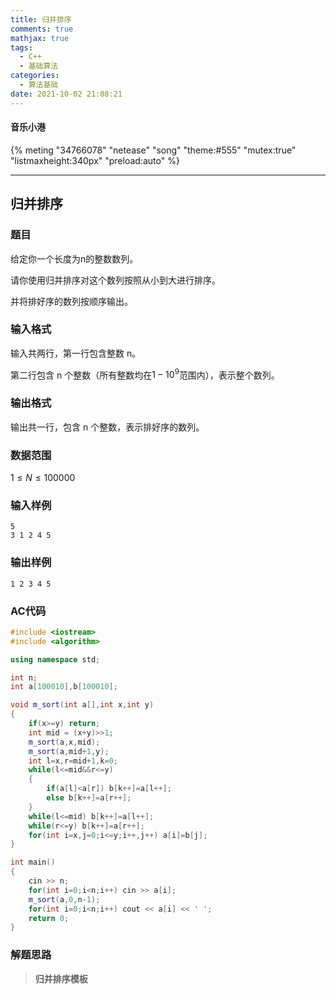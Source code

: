 ```yaml
---
title: 归并排序
comments: true
mathjax: true
tags:
  - C++
  - 基础算法
categories:
  - 算法基础
date: 2021-10-02 21:08:21
---
```

#### 音乐小港
{% meting "34766078" "netease" "song" "theme:#555" "mutex:true" "listmaxheight:340px" "preload:auto" %}

---
## 归并排序

### 题目

给定你一个长度为n的整数数列。

请你使用归并排序对这个数列按照从小到大进行排序。

并将排好序的数列按顺序输出。

### 输入格式

输入共两行，第一行包含整数 n。

第二行包含 n 个整数（所有整数均在$1-10^9$范围内），表示整个数列。

### 输出格式

输出共一行，包含 n 个整数，表示排好序的数列。

### 数据范围

$1≤N≤100000$

### 输入样例

```
5
3 1 2 4 5
```

### 输出样例

```
1 2 3 4 5
```

### AC代码

```c++
#include <iostream>
#include <algorithm>

using namespace std;

int n;
int a[100010],b[100010];

void m_sort(int a[],int x,int y)
{
    if(x>=y) return;
    int mid = (x+y)>>1;
    m_sort(a,x,mid);
    m_sort(a,mid+1,y);
    int l=x,r=mid+1,k=0;
    while(l<=mid&&r<=y)
    {
        if(a[l]<a[r]) b[k++]=a[l++];
        else b[k++]=a[r++];
    }
    while(l<=mid) b[k++]=a[l++];
    while(r<=y) b[k++]=a[r++];
    for(int i=x,j=0;i<=y;i++,j++) a[i]=b[j];
}

int main()
{
    cin >> n;
    for(int i=0;i<n;i++) cin >> a[i];
    m_sort(a,0,n-1);
    for(int i=0;i<n;i++) cout << a[i] << ' ';
    return 0;
}
```

### 解题思路

>**归并排序模板**